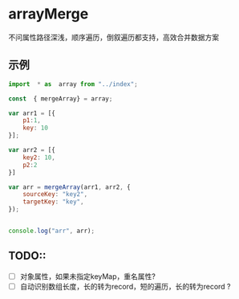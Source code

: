 # arrayMerge
不问属性路径深浅，顺序遍历，倒叙遍历都支持，高效合并数据方案


## 示例
```js
import  * as  array from "../index";

const  { mergeArray} = array;

var arr1 = [{
    p1:1,
    key: 10
}];

var arr2 = [{
    key2: 10,
    p2:2
}]

var arr = mergeArray(arr1, arr2, {
    sourceKey: "key2",
    targetKey: "key",
});


console.log("arr", arr);
```


## TODO::
- [ ] 对象属性，如果未指定keyMap，重名属性?
- [ ] 自动识别数组长度，长的转为record，短的遍历，长的转为record ?
